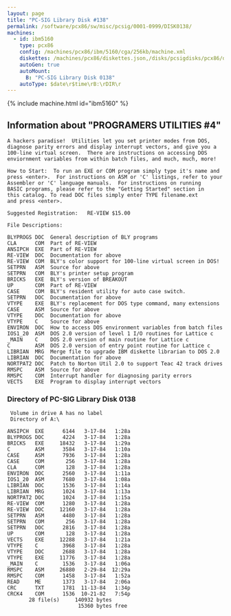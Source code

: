 ```yaml
---
layout: page
title: "PC-SIG Library Disk #138"
permalink: /software/pcx86/sw/misc/pcsig/0001-0999/DISK0138/
machines:
  - id: ibm5160
    type: pcx86
    config: /machines/pcx86/ibm/5160/cga/256kb/machine.xml
    diskettes: /machines/pcx86/diskettes.json,/disks/pcsigdisks/pcx86/diskettes.json
    autoGen: true
    autoMount:
      B: "PC-SIG Library Disk 0138"
    autoType: $date\r$time\rB:\rDIR\r
---
```


{% include machine.html id="ibm5160" %}

## Information about "PROGRAMERS UTILITIES #4"

    A hackers paradise!  Utilities let you set printer modes from DOS,
    diagnose parity errors and display interrupt vectors, and give you a
    100-line virtual screen.  There are instructions on accessing DOS
    enviornment variables from within batch files, and much, much, more!
    
    How to Start:  To run an EXE or COM program simply type it's name and
    press <enter>.  For instructions on ASM or 'C' listings, refer to your
    Assembler or 'C' language manuals.  For instructions on running
    BASIC programs, please refer to the "Getting Started" section in
    this catalog. To read DOC files simply enter TYPE filename.ext
    and press <enter>.
    
    Suggested Registration:   RE-VIEW $15.00
    
    File Descriptions:
    
    BLYPROGS DOC  General description of BLY programs
    CLA      COM  Part of RE-VIEW
    ANSIPCH  EXE  Part of RE-VIEW
    RE-VIEW  DOC  Documentation for above
    RE-VIEW  COM  BLY's color support for 100-line virtual screen in DOS!
    SETPRN   ASM  Source for above
    SETPRN   COM  BLY's printer setup program
    BRICKS   EXE  BLY's version of BREAKOUT
    UP       COM  Part of RE-VIEW
    CASE     COM  BLY's resident utility for auto case switch.
    SETPRN   DOC  Documentation for above
    VTYPE    EXE  BLY's replacement for DOS type command, many extensions
    CASE     ASM  Source for above
    VTYPE    DOC  Documentation for above
    VTYPE    C    Source for above
    ENVIRON  DOC  How to access DOS environment variables from batch files
    IOS1_20  ASM  DOS 2.0 version of level 1 I/O routines for Lattice c
    _MAIN    C    DOS 2.0 version of main routine for Lattice c
    C        ASM  DOS 2.0 version of entry point routine for Lattice c
    LIBRIAN  MRG  Merge file to upgrade IBM diskette librarian to DOS 2.0
    LIBRIAN  DOC  Documentation for above
    NORTPAT2 DOC  Patch to Norton Util 2.0 to support Teac 42 track drives
    RMSPC    ASM  Source for above
    RMSPC    COM  Interrupt handler for diagnosing parity errors
    VECTS    EXE  Program to display interrupt vectors

### Directory of PC-SIG Library Disk 0138

     Volume in drive A has no label
     Directory of A:\

    ANSIPCH  EXE      6144   3-17-84   1:28a
    BLYPROGS DOC      4224   3-17-84   1:28a
    BRICKS   EXE     18432   3-17-84   1:29a
    C        ASM      3584   3-17-84   1:10a
    CASE     ASM      7936   3-17-84   1:28a
    CASE     COM       256   3-17-84   1:28a
    CLA      COM       128   3-17-84   1:28a
    ENVIRON  DOC      2560   3-17-84   1:11a
    IOS1_20  ASM      7680   3-17-84   1:08a
    LIBRIAN  DOC      1536   3-17-84   1:14a
    LIBRIAN  MRG      1024   3-17-84   1:13a
    NORTPAT2 DOC      1024   3-17-84   1:15a
    RE-VIEW  COM      1280   3-17-84   1:28a
    RE-VIEW  DOC     12160   3-17-84   1:28a
    SETPRN   ASM      4480   3-17-84   1:28a
    SETPRN   COM       256   3-17-84   1:28a
    SETPRN   DOC      2816   3-17-84   1:28a
    UP       COM       128   3-17-84   1:28a
    VECTS    EXE     12288   3-17-84   1:21a
    VTYPE    C        3968   3-17-84   1:28a
    VTYPE    DOC      2688   3-17-84   1:28a
    VTYPE    EXE     11776   3-17-84   1:28a
    _MAIN    C        1536   3-17-84   1:06a
    RMSPC    ASM     26880   2-29-84  12:29a
    RMSPC    COM      1458   3-17-84   1:52a
    READ     ME       1373   3-17-84   2:06a
    CRC      TXT      1781  11-13-84   1:34p
    CRCK4    COM      1536  10-21-82   7:54p
           28 file(s)     140932 bytes
                           15360 bytes free
